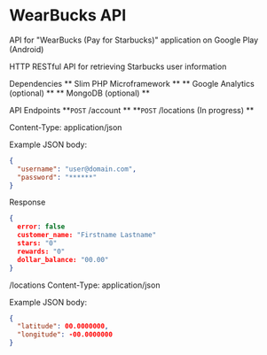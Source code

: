 WearBucks API
=============

API for "WearBucks (Pay for Starbucks)" application on Google Play (Android)


HTTP RESTful API for retrieving Starbucks user information

Dependencies
** Slim PHP Microframework **
** Google Analytics (optional) **
** MongoDB (optional) **

API Endpoints
**<code>POST</code> /account **
**<code>POST</code> /locations (In progress) **

Content-Type: application/json

Example JSON body:
```json
{
  "username": "user@domain.com",
  "password": "******"
}
```
Response
```json
{
  error: false
  customer_name: "Firstname Lastname"
  stars: "0"
  rewards: "0"
  dollar_balance: "00.00"
}
```

/locations
Content-Type: application/json

Example JSON body:
```json
{
  "latitude": 00.0000000,
  "longitude": -00.0000000
}
```
